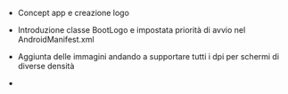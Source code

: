 -   Concept app e creazione logo

-   Introduzione classe BootLogo e impostata priorità di avvio nel AndroidManifest.xml

-   Aggiunta delle immagini andando a supportare tutti i dpi per schermi di diverse densità

-   